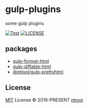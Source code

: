 # gulp-plugins

some gulp plugins

[![Test](https://github.com/ntnyq/gulp-plugins/actions/workflows/test.yml/badge.svg)](https://github.com/ntnyq/gulp-plugins/actions/workflows/test.yml)
[![LICENSE](https://img.shields.io/github/license/ntnyq/gulp-plugins?logo=github)](https://github.com/ntnyq/gulp-plugins/blob/master/LICENSE)

## packages

- [gulp-format-html](./packages/gulp-format-html)
- [gulp-diffable-html](./packages/gulp-diffable-html)
- [@ntnyq/gulp-prettyhtml](./packages/gulp-prettyhtml)

## License

[MIT](./LICENSE) License © 2019-PRESENT [ntnyq](https://github.com/ntnyq)
